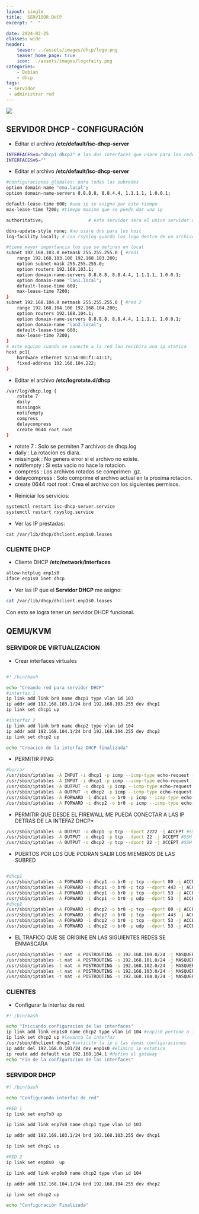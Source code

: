 ```yaml
---
layout: single
title:  SERVIDOR DHCP
excerpt: "  "

date: 2024-02-25
classes: wide
header:
    teaser: ../assets/images/dhcp/logo.png
    teaser_home_page: true
    icon: ../assets/images/logofairy.png
categories:
    - Debian
    - dhcp
tags:
 - servidor
 - administrar red
---
```


![](../assets/images/dhcp/wallpapers.jpg)

## SERVIDOR DHCP - CONFIGURACIÓN 

- Editar el archivo __/etc/default/isc-dhcp-server__ 

```bash
INTERFACESv4="dhcp1 dhcp2" # las dos interfaces que usare para las redes
INTERFACESv6=""

```
[](../assets/images/dhcp/default_dhcp.png)

- Editar el archivo __/etc/default/isc-dhcp-server__

```bash
#configuraciones globales: para todas las subredes
option domain-name "ema.local";
option domain-name-servers 8.8.8.8, 8.8.4.4, 1.1.1.1, 1.0.0.1;

default-lease-time 600; #una ip se asigna por este tiempo 
max-lease-time 7200; #timepo maximo que se puede dar una ip 

authoritative;                 # este servidor sera el univo servidor dhcp de la red 

ddns-update-style none; #no usare dns para los host 
log-facility local1; # con rsyslog guardo los logo dentro de un archivo diferente a syslog

#tiene mayor importancia los que se definan en local
subnet 192.168.103.0 netmask 255.255.255.0 { #red1
    range 192.168.103.100 192.168.103.200;
    option subnet-mask 255.255.255.0; 
    option routers 192.168.103.1;
    option domain-name-servers 8.8.8.8, 8.8.4.4, 1.1.1.1, 1.0.0.1;
    option domain-name "lan1.local";
    default-lease-time 600;   
    max-lease-time 7200;     
}
subnet 192.168.104.0 netmask 255.255.255.0 { #red 2
    range 192.168.104.100 192.168.104.200;
    option routers 192.168.104.1;
    option domain-name-servers 8.8.8.8, 8.8.4.4, 1.1.1.1, 1.0.0.1;
    option domain-name "lan2.local";
    default-lease-time 600;    
    max-lease-time 7200;        
}
# este equipo cuando se conecte a la red lan recibira una ip statica
host pc1{
	hardware ethernet 52:54:00:f1:41:17;
	fixed-address 192.168.104.222;
}

```
[](../assets/images/dhcp/dhcpd.png)

- Editar el archivo __/etc/logrotate.d/dhcp__ 

```bash
/var/log/dhcp.log {
    rotate 7
    daily
    missingok 
    notifempty
    compress 
    delaycompress
    create 0644 root root  
}
```

 * rotate 7 : Solo se permiten 7 archivos de dhcp.log 
 * daily : La rotacion es diara.
 * missingok : No genera error si el archivo no existe.
 * notifempty : Si esta vacio no hace la rotacion.
 * compress : Los archivos rotados se comprimen .gz.
 * delaycompress : Solo comprime el archivo actual en la proxima rotacion.
 * create 0644 root root  : Crea el archivo con los siguientes permisos.


[](../assets/images/dhcp/rsyslog.png)

- Reiniciar los servicios:
```bash 
systemctl restart isc-dhcp-server.service 
systemctl restart rsyslog.service

```

- Ver las IP prestadas: 

```
cat /var/lib/dhcp/dhclient.enp1s0.leases

```

[](../assets/images/dhcp/servidor_ip.png)

### CLIENTE DHCP 

- Cliente DHCP __/etc/network/interfaces__

```bash
allow-hotplug enp1s0
iface enp1s0 inet dhcp

```
[](../assets/images/dhcp/clientes-red.png)



- Ver las IP que el **Servidor DHCP** me asigno:

```bash
cat /var/lib/dhcp/dhclient.enp1s0.leases

```



Con esto se logra tener un servidor DHCP funcional.




## QEMU/KVM


### SERVIDOR DE VIRTUALIZACION

- Crear interfaces virtuales

```bash

#! /bin/bash

echo "Creando red para servidor DHCP"
#interfaz 1
ip link add link br0 name dhcp1 type vlan id 103
ip addr add 192.168.103.1/24 brd 192.168.103.255 dev dhcp1
ip link set dhcp1 up

#interfaz 2
ip link add link br0 name dhcp2 type vlan id 104
ip addr add 192.168.104.1/24 brd 192.168.104.255 dev dhcp2
ip link set dhcp2 up

echo "Creacion de la interfaz DHCP finalizada"

```
- PERMITIR PING: 

```bash 
#borrar
/usr/sbin/iptables -A INPUT -i dhcp1 -p icmp --icmp-type echo-request -j ACCEPT #PING
/usr/sbin/iptables -A INPUT -i dhcp1 -p icmp --icmp-type echo-request -j ACCEPT #PING
/usr/sbin/iptables -A OUTPUT -o dhcp1 -p icmp --icmp-type echo-request -j ACCEPT #PING
/usr/sbin/iptables -A OUTPUT -o dhcp2 -p icmp --icmp-type echo-request -j ACCEPT #PING
/usr/sbin/iptables -A FORWARD -i dhcp1 -o br0 -p icmp --icmp-type echo-request -j ACCEPT #PING
/usr/sbin/iptables -A FORWARD -i dhcp2 -o br0 -p icmp --icmp-type echo-request -j ACCEPT #PING

```
- PERMITIR QUE DESDE EL FIREWALL ME PUEDA CONECTAR A LAS IP DETRAS DE LA INTEFAZ DHCP*

```bash 
/usr/sbin/iptables -A OUTPUT -o dhcp1 -p tcp --dport 2222 -j ACCEPT #SSH
/usr/sbin/iptables -A OUTPUT -o dhcp1 -p tcp --dport 22 -j ACCEPT #SSH
/usr/sbin/iptables -A OUTPUT -o dhcp2 -p tcp --dport 22 -j ACCEPT #SSH

```

- PUERTOS POR LOS QUE PODRAN SALIR LOS MIEMBROS DE LAS SUBRED 

```bash

#dhcp1
/usr/sbin/iptables -A FORWARD -i dhcp1 -o br0 -p tcp --dport 80 -j ACCEPT
/usr/sbin/iptables -A FORWARD -i dhcp1 -o br0 -p tcp --dport 443 -j ACCEPT
/usr/sbin/iptables -A FORWARD -i dhcp1 -o br0 -p tcp --dport 53 -j ACCEPT
/usr/sbin/iptables -A FORWARD -i dhcp1 -o br0 -p udp --dport 53 -j ACCEPT
#dhcp2
/usr/sbin/iptables -A FORWARD -i dhcp2 -o br0 -p tcp --dport 80 -j ACCEPT
/usr/sbin/iptables -A FORWARD -i dhcp2 -o br0 -p tcp --dport 443 -j ACCEPT
/usr/sbin/iptables -A FORWARD -i dhcp2 -o br0 -p tcp --dport 53 -j ACCEPT
/usr/sbin/iptables -A FORWARD -i dhcp2 -o br0 -p udp --dport 53 -j ACCEPT

```

- EL TRAFICO QUE SE ORIGINE EN LAS SIGUIENTES REDES SE ENMASCARA 

```bash
/usr/sbin/iptables -t nat -A POSTROUTING -s 192.168.100.0/24 -j MASQUERADE 
/usr/sbin/iptables -t nat -A POSTROUTING -s 192.168.101.0/24 -j MASQUERADE 
/usr/sbin/iptables -t nat -A POSTROUTING -s 192.168.102.0/24 -j MASQUERADE
/usr/sbin/iptables -t nat -A POSTROUTING -s 192.168.103.0/24 -j MASQUERADE
/usr/sbin/iptables -t nat -A POSTROUTING -s 192.168.104.0/24 -j MASQUERADE 

```


### CLIENTES

- Configurar la interfaz de red.

```bash 
#! /bin/bash

echo "Iniciando configuracion de las interfaces"
ip link add link enp1s0 name dhcp2 type vlan id 104 #enp1s0 pertene a la subred 104 (dhcp2)
ip link set dhcp2 up #levanto la interfaz
/usr/sbin/dhclient dhcp2 #solicito la ip y las demas configuraciones
ip addr del 192.168.0.101/24 dev enp1s0 #elimino ip estatica
ip route add default via 192.168.104.1 #defino el gateway
echo "Fin de la configuracion de las interfaces"

```

### SERVIDOR DHCP 


```bash
#! /bin/bash

echo "Configurando interfaz de red"

#RED 1
ip link set enp7s0 up

ip link add link enp7s0 name dhcp1 type vlan id 103

ip addr add 192.168.103.1/24 brd 192.168.103.255 dev dhcp1

ip link set dhcp1 up

#RED 2
ip link set enp8s0  up

ip link add link enp8s0 name dhcp2 type vlan id 104

ip addr add 192.168.104.1/24 brd 192.168.104.255 dev dhcp2

ip link set dhcp2 up

echo "Configuración Finalizada"

```
[](../assets/images/dhcp/server-dhcp.png)
